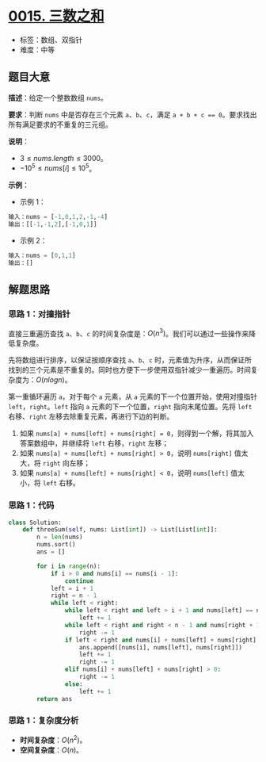 # [0015. 三数之和](https://leetcode.cn/problems/3sum/)

- 标签：数组、双指针
- 难度：中等

## 题目大意

**描述**：给定一个整数数组 `nums`。

**要求**：判断 `nums` 中是否存在三个元素 `a`、`b`、`c`，满足 `a + b + c == 0`。要求找出所有满足要求的不重复的三元组。

**说明**：

- $3 \le nums.length \le 3000$。
- $-10^5 \le nums[i] \le 10^5$。

**示例**：

- 示例 1：

```Python
输入：nums = [-1,0,1,2,-1,-4]
输出：[[-1,-1,2],[-1,0,1]]
```

- 示例 2：

```Python
输入：nums = [0,1,1]
输出：[]
```

## 解题思路

### 思路 1：对撞指针

直接三重遍历查找 `a`、`b`、`c` 的时间复杂度是：$O(n^3)$。我们可以通过一些操作来降低复杂度。

先将数组进行排序，以保证按顺序查找 `a`、`b`、`c` 时，元素值为升序，从而保证所找到的三个元素是不重复的。同时也方便下一步使用双指针减少一重遍历。时间复杂度为：$O(nlogn)$。

第一重循环遍历 `a`，对于每个 `a` 元素，从 `a` 元素的下一个位置开始，使用对撞指针 `left`，`right`。`left` 指向 `a` 元素的下一个位置，`right` 指向末尾位置。先将 `left` 右移、`right` 左移去除重复元素，再进行下边的判断。

1. 如果 `nums[a] + nums[left] + nums[right] = 0`，则得到一个解，将其加入答案数组中，并继续将 `left` 右移，`right` 左移；
2. 如果 `nums[a] + nums[left] + nums[right] > 0`，说明 `nums[right]` 值太大，将 `right` 向左移；
3. 如果 `nums[a] + nums[left] + nums[right] < 0`，说明 `nums[left]` 值太小，将 `left` 右移。

### 思路 1：代码

```Python
class Solution:
    def threeSum(self, nums: List[int]) -> List[List[int]]:
        n = len(nums)
        nums.sort()
        ans = []

        for i in range(n):
            if i > 0 and nums[i] == nums[i - 1]:
                continue
            left = i + 1
            right = n - 1
            while left < right:
                while left < right and left > i + 1 and nums[left] == nums[left - 1]:
                    left += 1
                while left < right and right < n - 1 and nums[right + 1] == nums[right]:
                    right -= 1
                if left < right and nums[i] + nums[left] + nums[right] == 0:
                    ans.append([nums[i], nums[left], nums[right]])
                    left += 1
                    right -= 1
                elif nums[i] + nums[left] + nums[right] > 0:
                    right -= 1
                else:
                    left += 1
        return ans
```

### 思路 1：复杂度分析

- **时间复杂度**：$O(n^2)$。
- **空间复杂度**：$O(n)$。

